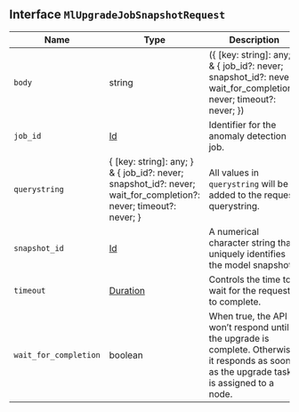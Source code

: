 ## Interface `MlUpgradeJobSnapshotRequest`

| Name | Type | Description |
| - | - | - |
| `body` | string | ({ [key: string]: any; } & { job_id?: never; snapshot_id?: never; wait_for_completion?: never; timeout?: never; }) | All values in `body` will be added to the request body. |
| `job_id` | [Id](./Id.md) | Identifier for the anomaly detection job. |
| `querystring` | { [key: string]: any; } & { job_id?: never; snapshot_id?: never; wait_for_completion?: never; timeout?: never; } | All values in `querystring` will be added to the request querystring. |
| `snapshot_id` | [Id](./Id.md) | A numerical character string that uniquely identifies the model snapshot. |
| `timeout` | [Duration](./Duration.md) | Controls the time to wait for the request to complete. |
| `wait_for_completion` | boolean | When true, the API won’t respond until the upgrade is complete. Otherwise, it responds as soon as the upgrade task is assigned to a node. |
